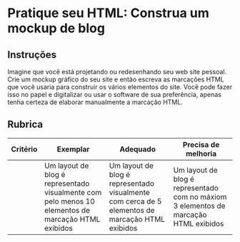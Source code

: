 # Pratique seu HTML: Construa um mockup de blog

## Instruções

Imagine que você está projetando ou redesenhando seu web site pessoal. Crie um mockup gráfico do seu site e então escreva as marcações HTML que você usaria para construir os vários elementos do site. Você pode fazer isso no papel e digitalizar ou usar o software de sua preferência, apenas tenha certeza de elaborar manualmente a marcação HTML.

## Rubrica

| Critério | Exemplar                                                                           | Adequado                                                                         | Precisa de melhoria                                                                 |
| -------- | ----------------------------------------------------------------------------------- | -------------------------------------------------------------------------------- | --------------------------------------------------------------------------------- |
|          | Um layout de blog é representado visualmente com pelo menos 10 elementos de marcação HTML exibidos | Um layout de blog é representado visualmente com cerca de 5 elementos de marcação HTML exibidos | Um layout de blog é representado com no máxiom 3 elementos de marcação HTML exibidos |